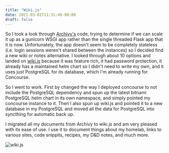 ```yaml
---
title: "Wiki.js"
date: 2021-03-01T11:31:49-08:00
draft: false
---
```


So I took a look through [Archivy's](https://archivy.github.io/) code, trying to determine if we can scale it up as a gunicorn WSGI app rather than the single threaded Flask app that it is now. Unfortunately, the app doesn't seem to be completely stateless (i.e. login sessions weren't shared between the instances) so I decided find a new wiki or notes alternative. I looked through about 10 options and landed on [wiki.js](https://js.wiki/) because it was feature rich, it had password protection, it already has a maintained helm chart so I didn't need to write my own, and it uses just PostgreSQL for its database, which I'm already running for Concourse.

So I went to work. First by changed the way I deployed concourse to not include the PostgreSQL dependency and spun up the latest bitnami PostgreSQL helm chart in its own namespace, and simply pointed my concourse instance to it. Then I also spun up wiki.js and pointed it to a new database in my PostgreSQL and moved all the data for PostgreSQL into syncthing for automatic back up.

I migrated all my documents from Archivy to wiki.js and am very pleased with its ease of use. I use it to document things about my homelab, links to various sites, code snippits, recipes, my D&D notes, and much more.

![wiki.js](wikijs.png)
